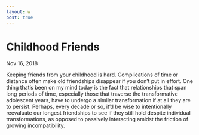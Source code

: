 ```yaml
---
layout: w
post: true
---
```

# Childhood Friends

Nov 16, 2018

Keeping friends from your childhood is hard. Complications of time or distance often make old friendships disappear if you don’t put in effort. One thing that’s been on my mind today is the fact that relationships that span long periods of time, especially  those that traverse the transformative adolescent years, have to undergo a similar transformation if at all they are to persist. Perhaps, every decade or so, it’d be wise to intentionally reevaluate our longest friendships to see if they still hold despite individual transformations, as opposed to passively interacting amidst the friction of growing incompatibility.
